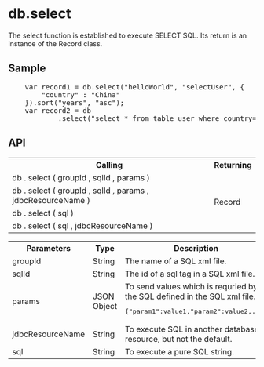 <H1>db.select</H1>

The select function is established to execute SELECT SQL.
Its return is an instance of the Record class.

<h2>Sample</h2>
<pre>
	var record1 = db.select("helloWorld", "selectUser", {
		"country" : "China"
	}).sort("years", "asc");
	var record2 = db
			.select("select * from table_user where country='China' order years asc");
</pre>

<h2>API</h2>

<table>
<tr><th>Calling</th><th>Returning</th></tr>
<tr><td>db . select ( groupId , sqlId , params )</td><td rowspan=4>Record</td></tr>
<tr><td>db . select ( groupId , sqlId , params , jdbcResourceName )</td></tr>
<tr><td>db . select ( sql )</td></tr>
<tr><td>db . select ( sql , jdbcResourceName )</td></tr>
</table>


<table>
<tr><th>Parameters</th><th>Type</th><th>Description</th></tr>
<tr><td>groupId</td><td>String</td><td>The name of a SQL xml file.</td></tr>
<tr><td>sqlId</td><td>String</td><td>The id of a sql tag in a SQL xml file.</td></tr>
<tr><td>params</td><td>JSON Object</td>
<td>To send values which is requried by the SQL defined in the SQL xml file. 
<pre>{"param1":value1,"param2":value2,...}</pre>
</td></tr>
<tr><td>jdbcResourceName</td><td>String</td><td>To execute SQL in another database resource, but not the default. </td></tr>
<tr><td>sql</td><td>String</td><td>To execute a pure SQL string.</td></tr>
</table>

